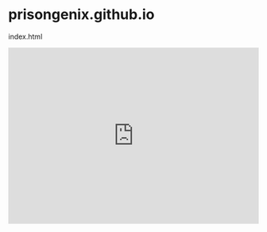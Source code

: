 # prisongenix.github.io
index.html
<body>
  <iframe src="https://trinket.io/embed/python/7419545d17?runOption=console&runMode=console" width="100%" height="356" frameborder="0" marginwidth="0" marginheight="0" allowfullscreen></iframe>
